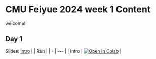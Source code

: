 # CMU Feiyue 2024 week 1 Content

welcome!



<!-- ## quick links
[Day1](#w1d1---generalization) | [Day2](#w1d2---comparing-tasks) | -->
<!-- https://github.com/yizhoucc/cmu_summercamp_2024 -->


## Day 1
Slides: [Intro](https://mfr.ca-1.osf.io/render?url=https://osf.io/mrhny/?direct%26mode=render%26action=download%26mode=render)
|   | Run |
| - | --- |
| Intro | [![Open In Colab](https://colab.research.google.com/assets/colab-badge.svg)](https://colab.research.google.com/github.com/yizhoucc/cmu_summercamp_2024/blob/main/intro.ipynb) | 


